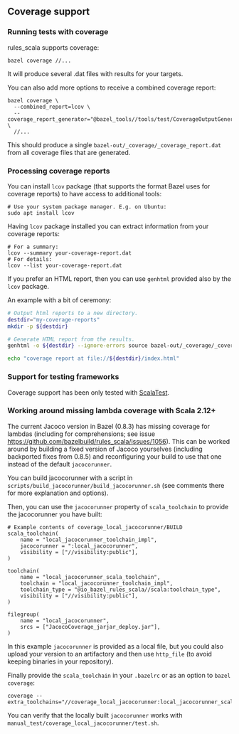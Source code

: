 ## Coverage support

### Running tests with coverage

rules_scala supports coverage:

```
bazel coverage //...
```

It will produce several .dat files with results for your targets.

You can also add more options to receive a combined coverage report:

```
bazel coverage \
  --combined_report=lcov \
  --coverage_report_generator="@bazel_tools//tools/test/CoverageOutputGenerator/java/com/google/devtools/coverageoutputgenerator:Main" \
  //...
```

This should produce a single `bazel-out/_coverage/_coverage_report.dat` from all coverage files that are generated.

### Processing coverage reports

You can install `lcov` package (that supports the format Bazel uses for coverage reports) to have access to additional tools:

```
# Use your system package manager. E.g. on Ubuntu:
sudo apt install lcov
```

Having `lcov` package installed you can extract information from your coverage reports:

```
# For a summary:
lcov --summary your-coverage-report.dat
# For details:
lcov --list your-coverage-report.dat
```

If you prefer an HTML report, then you can use `genhtml` provided also by the `lcov` package.

An example with a bit of ceremony:

```bash
# Output html reports to a new directory.
destdir="my-coverage-reports"
mkdir -p ${destdir}

# Generate HTML report from the results.
genhtml -o ${destdir} --ignore-errors source bazel-out/_coverage/_coverage_report.dat

echo "coverage report at file://${destdir}/index.html"

```

### Support for testing frameworks

Coverage support has been only tested with [ScalaTest](http://www.scalatest.org/).

### Working around missing lambda coverage with Scala 2.12+

The current Jacoco version in Bazel (0.8.3) has missing coverage for lambdas
(including for comprehensions; see issue https://github.com/bazelbuild/rules_scala/issues/1056).
This can be worked around by building a fixed version of Jacoco yourselves (including backported fixes from 0.8.5) and reconfiguring your
build to use that one instead of the default `jacocorunner`.

You can build jacocorunner with a script in `scripts/build_jacocorunner/build_jacocorunner.sh` (see comments there for more explanation and options).

Then, you can use the `jacocorunner` property of `scala_toolchain` to provide the jacocorunner you have built:

```
# Example contents of coverage_local_jacocorunner/BUILD
scala_toolchain(
    name = "local_jacocorunner_toolchain_impl",
    jacocorunner = ":local_jacocorunner",
    visibility = ["//visibility:public"],
)

toolchain(
    name = "local_jacocorunner_scala_toolchain",
    toolchain = "local_jacocorunner_toolchain_impl",
    toolchain_type = "@io_bazel_rules_scala//scala:toolchain_type",
    visibility = ["//visibility:public"],
)

filegroup(
    name = "local_jacocorunner",
    srcs = ["JacocoCoverage_jarjar_deploy.jar"],
)
```

In this example `jacocorunner` is provided as a local file, but you could also upload your version to an artifactory and then use `http_file` (to avoid
keeping binaries in your repository).

Finally provide the `scala_toolchain` in your `.bazelrc` or as an option to `bazel coverage`:

```
coverage --extra_toolchains="//coverage_local_jacocorunner:local_jacocorunner_scala_toolchain"
```

You can verify that the locally built `jacocorunner` works with `manual_test/coverage_local_jacocorunner/test.sh`.
